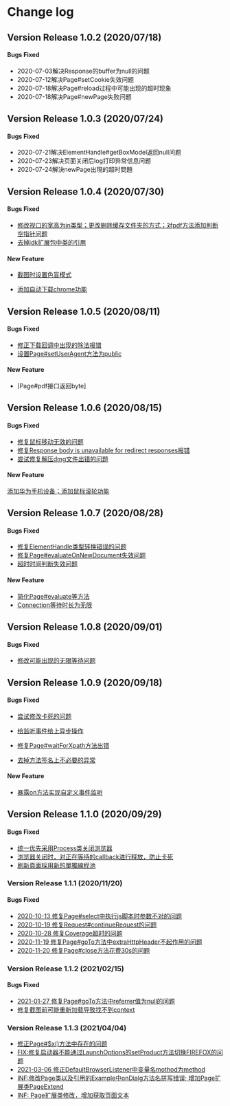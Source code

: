 # Change log

## Version Release 1.0.2 (2020/07/18)

#### Bugs Fixed

- 2020-07-03解决Response的buffer为null的问题
- 2020-07-12解决Page#setCookie失效问题
- 2020-07-18解决Page#reload过程中可能出现的超时现象
- 2020-07-18解决Page#newPage失败问题

## Version Release 1.0.3 (2020/07/24)

#### Bugs Fixed
- 2020-07-21解决ElementHandle#getBoxModel返回null问题
- 2020-07-23解决页面关闭后log打印异常信息问题
- 2020-07-24解決newPage出現的超时問題

## Version Release 1.0.4 (2020/07/30)

#### Bugs Fixed

- [修改视口的宽高为in类型；更改删除缓存文件夹的方式；对pdf方法添加判断空指针问题](https://github.com/fanyong920/jvppeteer/commit/966ce2f59b5c72297c7840b4c5fa9426a3b76b95)
- [去掉jdk扩展包中类的引用](https://github.com/fanyong920/jvppeteer/commit/36a52100f26ad88e33e2c2a7cfdd0d1ecc8529c8)

#### New Feature

- [截图时设置色盲模式](https://github.com/fanyong920/jvppeteer/commit/952da3c4065a948b7a13db838496059adaafc127)

- [添加自动下载chrome功能](https://github.com/fanyong920/jvppeteer/commit/6414a980e85789c1c8abc273ada5b484345840ac)

## Version Release 1.0.5 (2020/08/11)

#### Bugs Fixed

- [修正下载回调中出现的除法报错](https://github.com/fanyong920/jvppeteer/commit/3ea31516b77cb614711b957be19746da297f390c)
- [设置Page#setUserAgent方法为public](https://github.com/fanyong920/jvppeteer/commit/d0f996ca921bd90273fd1165337371bc0bf87350)

#### New Feature

- [Page#pdf接口返回byte[\]](https://github.com/fanyong920/jvppeteer/commit/7f4f29949b736daa05e958df4ad6a10a0cd6539b)

## Version Release 1.0.6 (2020/08/15)

#### Bugs Fixed

- [修复鼠标移动无效的问题](https://github.com/fanyong920/jvppeteer/commit/96801463efcbb912862151a0615bfe760e64f931)
- [修复Response body is unavailable for redirect responses报错](https://github.com/fanyong920/jvppeteer/commit/bd630850b1f3ccc4e0aeac51755cff8b94dd2ea0)
- [尝试修复解压dmg文件出错的问题](https://github.com/fanyong920/jvppeteer/commit/379910ed478b0471b0bdda3211c24dbeba48e6ce)

#### New Feature

[添加华为手机设备；添加鼠标滚轮功能](https://github.com/fanyong920/jvppeteer/commit/acc859f9d0163dc600a104d74e63f511a61fc038)

## Version Release 1.0.7 (2020/08/28)

#### Bugs Fixed

- [修复ElementHandle类型转换错误的问题](https://github.com/fanyong920/jvppeteer/commit/13b7dca31eb50a52ebdf52a32ec8ec27d6e20d1b)
- [修复Page#evaluateOnNewDocument失效问题](https://github.com/fanyong920/jvppeteer/commit/9dce424656d1f2042c12d1b4be8ce2e5af9dfca7)
- [超时时间判断失效问题](https://github.com/fanyong920/jvppeteer/commit/8c278bc3e914ca15dcff084c55245c69598f3c73)

#### New Feature

- [简化Page#evaluate等方法](https://github.com/fanyong920/jvppeteer/commit/98e30907ecee0cda9ceeadebe5aa4a10d07bc881)
- [Connection等待时长为无限](https://github.com/fanyong920/jvppeteer/commit/b6695b35d6c8652d0800340d1fcc402c4ae3bf71)

## Version Release 1.0.8 (2020/09/01)

#### Bugs Fixed

- [修改可能出现的无限等待问题](https://github.com/fanyong920/jvppeteer/commit/901fa82db5be2e1df9c85a56e3df013118f7a0d0)

## Version Release 1.0.9 (2020/09/18)

#### Bugs Fixed

- [尝试修改卡死的问题](https://github.com/fanyong920/jvppeteer/commit/be2b07a2a0242735e04e23ff18bb952bfa8bbda2)

- [给监听事件给上异步操作](https://github.com/fanyong920/jvppeteer/commit/0ea7abe7e96efb6ac453d5c0e8723542dd692c8a)

- [修复Page#waitForXpath方法出错](https://github.com/fanyong920/jvppeteer/commit/31c6e3aa5768fafb87a3764e7634fa783d34a30c)
- [去掉方法签名上不必要的异常](https://github.com/fanyong920/jvppeteer/commit/1ff74c8fbbb21f2d63933a98ae73d9d229f2dc34)

#### New Feature

- [暴露on方法实现自定义事件监听](https://github.com/fanyong920/jvppeteer/commit/817a1ab012eea5785dfe6d2c5dd8e2fa0aabd4fe)

## Version Release 1.1.0 (2020/09/29)

#### Bugs Fixed

- [统一优先采用Process类关闭浏览器](https://github.com/fanyong920/jvppeteer/commit/f9f2a3f3d8e4740e1290dd41300080654cb54db2)
- [浏览器关闭时，对正在等待的callback进行释放，防止卡死](https://github.com/fanyong920/jvppeteer/commit/c2af123627032380c072bc6a17fadd7864355fa4)
- [刷新頁面採用新的單獨線程池](https://github.com/fanyong920/jvppeteer/commit/b17c630d247f8dfb457f56d7241c96f45f183bac)

### Version Release 1.1.1 (2020/11/20)

#### Bugs Fixed

- [2020-10-13 修复Page#select中执行js脚本时参数不对的问题](https://github.com/fanyong920/jvppeteer/commit/c2f2de68fbbd212d942c818254bdb927011376ae)
- [2020-10-19 修复Request#continueRequest的问题](https://github.com/fanyong920/jvppeteer/commit/6684650c44c7daa027ca17529b2eb26f36730a50)
- [2020-10-28 修复Coverage超时的问题](https://github.com/fanyong920/jvppeteer/commit/e0ceeeb33ffc0c7899b3161257f4ba0efc461e1d)
- [2020-11-19 修复Page#goTo方法中extraHttpHeader不起作用的问题](https://github.com/fanyong920/jvppeteer/commit/d1545e2b1e1f7bc09e9be38334cca771c1b57309)
- [2020-11-20 修复Page#close方法花费30s的问题](修复一些bug，具体见[CHANGELOG](https://github.com/fanyong920/jvppeteer/blob/master/CHANGELOG.md))

### Version Release 1.1.2 (2021/02/15)

#### Bugs Fixed

- [2021-01-27 修复Page#goTo方法中referrer值为null的问题](https://github.com/fanyong920/jvppeteer/commit/89135bb8c604db09735caf63f5a575da6288ef7c)
- [修复截图前可能重新加载导致找不到context](https://github.com/fanyong920/jvppeteer/commit/b94d3b927f2bb73871540059c7f7520685465b62)

### Version Release 1.1.3 (2021/04/04)

- [修正Page#$x()方法中存在的问题](https://github.com/fanyong920/jvppeteer/commit/a7fe287f900c61e09d621bc29394af6df250e790)
- [FIX:修复启动器不能通过LaunchOptions的setProduct方法切换FIREFOX的问题](https://github.com/fanyong920/jvppeteer/commit/d4eb28fc986aa92357a515bd2fa93323501a6546)
- [2021-03-06 修正DefaultBrowserListener中变量名mothod为method](https://github.com/fanyong920/jvppeteer/commit/a2247ec0d3272bc0f2da823ce620bb36d447f102)
- [INF:修改Page类以及引用的Example中onDialg方法名拼写错误; 增加Page扩展类PageExtend](https://github.com/fanyong920/jvppeteer/commit/60c8f74a5f04de1f90bd193a655e965dabc35b22)
- [INF: Page扩展类修改，增加获取页面文本](https://github.com/fanyong920/jvppeteer/commit/65a5427d5a57bbf09632e9df46ceb76a56a55e14)

